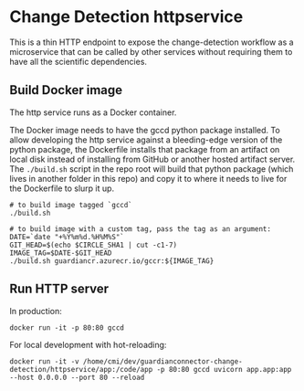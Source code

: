 # Change Detection httpservice

This is a thin HTTP endpoint to expose the change-detection workflow as a microservice
that can be called by other services without requiring them to have all the scientific
dependencies.

## Build Docker image

The http service runs as a Docker container.

The Docker image needs to have the gccd python package installed.  To allow
developing the http service against a bleeding-edge version of the python package,
the Dockerfile installs that package from an artifact on local disk instead of
installing from GitHub or another hosted artifact server.  The `./build.sh` script
in the repo root will build that python package (which lives in another folder in
this repo) and copy it to where it needs to live for the Dockerfile to slurp it up.

    # to build image tagged `gccd`
    ./build.sh

    # to build image with a custom tag, pass the tag as an argument:
    DATE=`date "+%Y%m%d.%H%M%S"`
    GIT_HEAD=$(echo $CIRCLE_SHA1 | cut -c1-7)
    IMAGE_TAG=$DATE-$GIT_HEAD
    ./build.sh guardiancr.azurecr.io/gccr:${IMAGE_TAG}

## Run HTTP server

In production:

    docker run -it -p 80:80 gccd

For local development with hot-reloading:

    docker run -it -v /home/cmi/dev/guardianconnector-change-detection/httpservice/app:/code/app -p 80:80 gccd uvicorn app.app:app --host 0.0.0.0 --port 80 --reload
